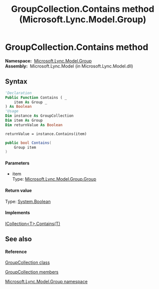 ﻿---
title: GroupCollection.Contains method  (Microsoft.Lync.Model.Group)
TOCTitle: 'Contains method '
ms:assetid: M:Microsoft.Lync.Model.Group.GroupCollection.Contains(Microsoft.Lync.Model.Group.Group)_DI_3_UC_OCS14MrefLyncWPF
ms:mtpsurl: https://msdn.microsoft.com/en-us/library/microsoft.lync.model.group.groupcollection.contains(v=office.15)
ms:contentKeyID: 48599442
ms.date: 07/28/2014
mtps_version: v=office.15
f1_keywords:
- Microsoft.Lync.Model.Group.GroupCollection.Contains
dev_langs:
- CSharp
- JScript
- VB
- other
---

# GroupCollection.Contains method

**Namespace:**  [Microsoft.Lync.Model.Group](microsoft-lync-model-group-namespace_2.md)  
**Assembly:**  Microsoft.Lync.Model (in Microsoft.Lync.Model.dll)

## Syntax

``` vb
'Declaration
Public Function Contains ( _
    item As Group _
) As Boolean
'Usage
Dim instance As GroupCollection
Dim item As Group
Dim returnValue As Boolean

returnValue = instance.Contains(item)
```

``` csharp
public bool Contains(
    Group item
)
```

#### Parameters

  - item  
    Type: [Microsoft.Lync.Model.Group.Group](group-class-microsoft-lync-model-group_2.md)  

#### Return value

Type: [System.Boolean](http://msdn2.microsoft.com/en-us/library/a28wyd50)  

#### Implements

[ICollection\<T\>.Contains(T)](http://msdn2.microsoft.com/en-us/library/k5cf1d56)  

## See also

#### Reference

[GroupCollection class](groupcollection-class-microsoft-lync-model-group_2.md)

[GroupCollection members](groupcollection-members-microsoft-lync-model-group_2.md)

[Microsoft.Lync.Model.Group namespace](microsoft-lync-model-group-namespace_2.md)

